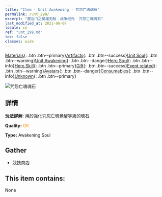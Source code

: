 ```yaml
---
title: "Item - Unit Awakening - 咒怨亡魂魂石"
permalink: /unt_299/
excerpt: "魔法门之英雄无敌：战争纪元  咒怨亡魂魂石"
last_modified_at: 2021-06-07
locale: cn
ref: "unt_299.md"
toc: false
classes: wide
---
```

 [Materials](/ItemsCN/){: .btn .btn--primary}[Artifacts](/ItemsCN/Artifacts/){: .btn .btn--success}[Unit Soul](/ItemsCN/UnitSoul/){: .btn .btn--warning}[Unit Awakening](/ItemsCN/UnitAwakening/){: .btn .btn--danger}[Hero Soul](/ItemsCN/HeroSoul/){: .btn .btn--info}[Hero Skill](/ItemsCN/HeroSkill/){: .btn .btn--primary}[Gift](/ItemsCN/Gift/){: .btn .btn--success}[Event related](/ItemsCN/Events/){: .btn .btn--warning}[Avatars](/ItemsCN/Avatars/){: .btn .btn--danger}[Consumables](/ItemsCN/Consumables/){: .btn .btn--info}[Unknown](/ItemsCN/Unknown/){: .btn .btn--primary}

 ![咒怨亡魂魂石](/images/u/tia_youling.jpg)

## 詳情
 **玩法詳解:** 用於強化咒怨亡魂覺醒等級的魂石

 **Quality:** <span style="color: #FF8C00">OK</span>

 **Type:** Awakening Soul

## Gather

*    競技商店 

## This item contains:

  None

